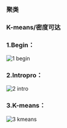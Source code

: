 ### 聚类
### K-means/密度可达
### 1.Begin：
![1 begin](https://github.com/user-attachments/assets/a3519dc0-16e8-4fda-8b5c-abc1bcea78af)
### 2.Intropro：
![2 intro](https://github.com/user-attachments/assets/040c222d-ea1b-4204-8503-24eeaa413b64)
### 3.K-means：
![3 kmeans](https://github.com/user-attachments/assets/a92b4334-7281-48e5-b493-433edd81f0aa)
####
